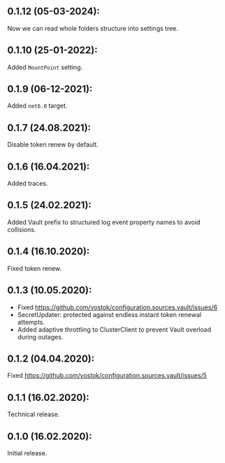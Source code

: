 ## 0.1.12 (05-03-2024):

Now we can read whole folders structure into settings tree. 

## 0.1.10 (25-01-2022):

Added `MountPoint` setting.

## 0.1.9 (06-12-2021):

Added `net6.0` target.

## 0.1.7 (24.08.2021):

Disable token renew by default.

## 0.1.6 (16.04.2021):

Added traces.

## 0.1.5 (24.02.2021):

Added Vault prefix to structured log event property names to avoid collisions.

## 0.1.4 (16.10.2020):

Fixed token renew.

## 0.1.3 (10.05.2020):

- Fixed https://github.com/vostok/configuration.sources.vault/issues/6
- SecretUpdater: protected against endless instant token renewal attempts.
- Added adaptive throttling to ClusterClient to prevent Vault overload during outages.

## 0.1.2 (04.04.2020):

Fixed https://github.com/vostok/configuration.sources.vault/issues/5

## 0.1.1 (16.02.2020):

Technical release.

## 0.1.0 (16.02.2020):

Initial release.